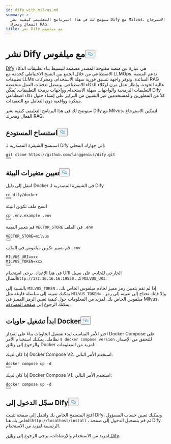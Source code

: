 ```yaml
---
id: dify_with_milvus.md
summary: >-
  سنوضح لك في هذا البرنامج التعليمي كيفية نشر Dify مع Milvus، لتمكين الاسترجاع
  الفعال ومحرك RAG.
title: نشر Dify مع ميلفوس
---
```

<h1 id="Deploying-Dify-with-Milvus" class="common-anchor-header">نشر Dify مع ميلفوس<button data-href="#Deploying-Dify-with-Milvus" class="anchor-icon" translate="no">
      <svg translate="no"
        aria-hidden="true"
        focusable="false"
        height="20"
        version="1.1"
        viewBox="0 0 16 16"
        width="16"
      >
        <path
          fill="#0092E4"
          fill-rule="evenodd"
          d="M4 9h1v1H4c-1.5 0-3-1.69-3-3.5S2.55 3 4 3h4c1.45 0 3 1.69 3 3.5 0 1.41-.91 2.72-2 3.25V8.59c.58-.45 1-1.27 1-2.09C10 5.22 8.98 4 8 4H4c-.98 0-2 1.22-2 2.5S3 9 4 9zm9-3h-1v1h1c1 0 2 1.22 2 2.5S13.98 12 13 12H9c-.98 0-2-1.22-2-2.5 0-.83.42-1.64 1-2.09V6.25c-1.09.53-2 1.84-2 3.25C6 11.31 7.55 13 9 13h4c1.45 0 3-1.69 3-3.5S14.5 6 13 6z"
        ></path>
      </svg>
    </button></h1><p><a href="https://dify.ai/">Dify</a> هي عبارة عن منصة مفتوحة المصدر مصممة لتبسيط بناء تطبيقات الذكاء الاصطناعي من خلال الجمع بين النسخ الاحتياطي كخدمة مع LLMOps. تدعم المنصة تطبيقات LLMs السائدة، وتوفر واجهة تنسيق فورية سهلة الاستخدام، ومحركات RAG عالية الجودة، وإطار عمل مرن لوكلاء الذكاء الاصطناعي. وبفضل تدفقات العمل منخفضة التعليمات البرمجية والواجهات سهلة الاستخدام وواجهات برمجة التطبيقات، يُمكّن Dify كلاً من المطورين والمستخدمين غير التقنيين من التركيز على إنشاء حلول ذكاء اصطناعي مبتكرة وواقعية دون التعامل مع التعقيدات.</p>
<p>سنوضح لك في هذا البرنامج التعليمي كيفية نشر Dify مع Milvus، لتمكين الاسترجاع الفعال ومحرك RAG.</p>
<h2 id="Clone-the-Repository" class="common-anchor-header">استنساخ المستودع<button data-href="#Clone-the-Repository" class="anchor-icon" translate="no">
      <svg translate="no"
        aria-hidden="true"
        focusable="false"
        height="20"
        version="1.1"
        viewBox="0 0 16 16"
        width="16"
      >
        <path
          fill="#0092E4"
          fill-rule="evenodd"
          d="M4 9h1v1H4c-1.5 0-3-1.69-3-3.5S2.55 3 4 3h4c1.45 0 3 1.69 3 3.5 0 1.41-.91 2.72-2 3.25V8.59c.58-.45 1-1.27 1-2.09C10 5.22 8.98 4 8 4H4c-.98 0-2 1.22-2 2.5S3 9 4 9zm9-3h-1v1h1c1 0 2 1.22 2 2.5S13.98 12 13 12H9c-.98 0-2-1.22-2-2.5 0-.83.42-1.64 1-2.09V6.25c-1.09.53-2 1.84-2 3.25C6 11.31 7.55 13 9 13h4c1.45 0 3-1.69 3-3.5S14.5 6 13 6z"
        ></path>
      </svg>
    </button></h2><p>استنسخ الشيفرة المصدرية لـ Dify إلى جهازك المحلي:</p>
<pre><code translate="no" class="language-shell">git <span class="hljs-built_in">clone</span> https://github.com/langgenius/dify.git
<button class="copy-code-btn"></button></code></pre>
<h2 id="Set-the-Environment-Variables" class="common-anchor-header">تعيين متغيرات البيئة<button data-href="#Set-the-Environment-Variables" class="anchor-icon" translate="no">
      <svg translate="no"
        aria-hidden="true"
        focusable="false"
        height="20"
        version="1.1"
        viewBox="0 0 16 16"
        width="16"
      >
        <path
          fill="#0092E4"
          fill-rule="evenodd"
          d="M4 9h1v1H4c-1.5 0-3-1.69-3-3.5S2.55 3 4 3h4c1.45 0 3 1.69 3 3.5 0 1.41-.91 2.72-2 3.25V8.59c.58-.45 1-1.27 1-2.09C10 5.22 8.98 4 8 4H4c-.98 0-2 1.22-2 2.5S3 9 4 9zm9-3h-1v1h1c1 0 2 1.22 2 2.5S13.98 12 13 12H9c-.98 0-2-1.22-2-2.5 0-.83.42-1.64 1-2.09V6.25c-1.09.53-2 1.84-2 3.25C6 11.31 7.55 13 9 13h4c1.45 0 3-1.69 3-3.5S14.5 6 13 6z"
        ></path>
      </svg>
    </button></h2><p>انتقل إلى دليل Docker في الشيفرة المصدرية لـ Dify</p>
<pre><code translate="no" class="language-shell"><span class="hljs-built_in">cd</span> dify/docker
<button class="copy-code-btn"></button></code></pre>
<p>انسخ ملف تكوين البيئة</p>
<pre><code translate="no" class="language-shell"><span class="hljs-built_in">cp</span> .env.example .<span class="hljs-built_in">env</span>
<button class="copy-code-btn"></button></code></pre>
<p>قم بتغيير القيمة <code translate="no">VECTOR_STORE</code> في الملف <code translate="no">.env</code> </p>
<pre><code translate="no">VECTOR_STORE=milvus
<button class="copy-code-btn"></button></code></pre>
<p>قم بتغيير تكوين ميلفوس في الملف <code translate="no">.env</code> </p>
<pre><code translate="no">MILVUS_URI=xxx
MILVUS_TOKEN=xxx
<button class="copy-code-btn"></button></code></pre>
<p>في هذا الإعداد، يرجى استخدام URI الخارجي للخادم، على سبيل المثال<code translate="no">http://172.16.16.16:19530</code> ، كـ <code translate="no">MILVUS_URI</code>.</p>
<p>بالنسبة إلى <code translate="no">MILVUS_TOKEN</code> ، إذا لم تقم بتعيين رمز مميز لخادم ميلفوس الخاص بك، يمكنك تعيينه إلى سلسلة فارغة مثل <code translate="no">MILVUS_TOKEN=</code> ، وإلا فإنك تحتاج إلى تعيينه إلى رمز ميلفوس الخاص بك. لمزيد من المعلومات حول كيفية تعيين الرمز المميز في Milvus، يمكنك الرجوع إلى <a href="https://milvus.io/docs/authenticate.md?tab=docker#Update-user-password">صفحة المصادقة</a>.</p>
<h2 id="Start-the-Docker-Containers" class="common-anchor-header">ابدأ تشغيل حاويات Docker<button data-href="#Start-the-Docker-Containers" class="anchor-icon" translate="no">
      <svg translate="no"
        aria-hidden="true"
        focusable="false"
        height="20"
        version="1.1"
        viewBox="0 0 16 16"
        width="16"
      >
        <path
          fill="#0092E4"
          fill-rule="evenodd"
          d="M4 9h1v1H4c-1.5 0-3-1.69-3-3.5S2.55 3 4 3h4c1.45 0 3 1.69 3 3.5 0 1.41-.91 2.72-2 3.25V8.59c.58-.45 1-1.27 1-2.09C10 5.22 8.98 4 8 4H4c-.98 0-2 1.22-2 2.5S3 9 4 9zm9-3h-1v1h1c1 0 2 1.22 2 2.5S13.98 12 13 12H9c-.98 0-2-1.22-2-2.5 0-.83.42-1.64 1-2.09V6.25c-1.09.53-2 1.84-2 3.25C6 11.31 7.55 13 9 13h4c1.45 0 3-1.69 3-3.5S14.5 6 13 6z"
        ></path>
      </svg>
    </button></h2><p>اختر الأمر المناسب لبدء تشغيل الحاويات بناءً على إصدار Docker Compose على نظامك. يمكنك استخدام الأمر <code translate="no">$ docker compose version</code> للتحقق من الإصدار، والرجوع إلى وثائق Docker لمزيد من المعلومات:</p>
<p>إذا كان لديك Docker Compose V2، استخدم الأمر التالي:</p>
<pre><code translate="no" class="language-shell">docker compose up -d
<button class="copy-code-btn"></button></code></pre>
<p>إذا كان لديك Docker Compose V1، استخدم الأمر التالي:</p>
<pre><code translate="no" class="language-shell">docker compose up -d
<button class="copy-code-btn"></button></code></pre>
<h2 id="Log-in-to-Dify" class="common-anchor-header">سجّل الدخول إلى Dify<button data-href="#Log-in-to-Dify" class="anchor-icon" translate="no">
      <svg translate="no"
        aria-hidden="true"
        focusable="false"
        height="20"
        version="1.1"
        viewBox="0 0 16 16"
        width="16"
      >
        <path
          fill="#0092E4"
          fill-rule="evenodd"
          d="M4 9h1v1H4c-1.5 0-3-1.69-3-3.5S2.55 3 4 3h4c1.45 0 3 1.69 3 3.5 0 1.41-.91 2.72-2 3.25V8.59c.58-.45 1-1.27 1-2.09C10 5.22 8.98 4 8 4H4c-.98 0-2 1.22-2 2.5S3 9 4 9zm9-3h-1v1h1c1 0 2 1.22 2 2.5S13.98 12 13 12H9c-.98 0-2-1.22-2-2.5 0-.83.42-1.64 1-2.09V6.25c-1.09.53-2 1.84-2 3.25C6 11.31 7.55 13 9 13h4c1.45 0 3-1.69 3-3.5S14.5 6 13 6z"
        ></path>
      </svg>
    </button></h2><p>افتح المتصفح الخاص بك وانتقل إلى صفحة تثبيت Dify، ويمكنك تعيين حساب المسؤول الخاص بك هنا:<code translate="no">http://localhost/install</code> ، ثم قم بتسجيل الدخول إلى صفحة Dify الرئيسية لمزيد من الاستخدام.</p>
<p>لمزيد من الاستخدام والإرشادات، يرجى الرجوع إلى <a href="https://docs.dify.ai/">وثائق Dify</a>.</p>
